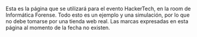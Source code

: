 Esta es la página que se utilizará para el evento HackerTech, en la room de Informática Forense.
Todo esto es un ejemplo y una simulación, por lo que no debe tomarse por una tienda web real.
Las marcas expresadas en esta página al momento de la fecha no existen.
